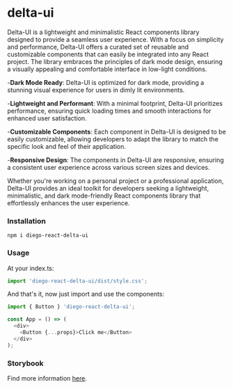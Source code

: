 # delta-ui

Delta-UI is a lightweight and minimalistic React components library designed to provide a seamless user experience. With a focus on simplicity and performance, Delta-UI offers a curated set of reusable and customizable components that can easily be integrated into any React project. The library embraces the principles of dark mode design, ensuring a visually appealing and comfortable interface in low-light conditions.

-**Dark Mode Ready**: Delta-UI is optimized for dark mode, providing a stunning visual experience for users in dimly lit environments.

-**Lightweight and Performant**: With a minimal footprint, Delta-UI prioritizes performance, ensuring quick loading times and smooth interactions for enhanced user satisfaction.

-**Customizable Components**: Each component in Delta-UI is designed to be easily customizable, allowing developers to adapt the library to match the specific look and feel of their application.

-**Responsive Design**: The components in Delta-UI are responsive, ensuring a consistent user experience across various screen sizes and devices.

Whether you're working on a personal project or a professional application, Delta-UI provides an ideal toolkit for developers seeking a lightweight, minimalistic, and dark mode-friendly React components library that effortlessly enhances the user experience.

### Installation
```
npm i diego-react-delta-ui
```

### Usage
At your index.ts:
```js
import 'diego-react-delta-ui/dist/style.css';
```

And that's it, now just import and use the components:
```js
import { Button } 'diego-react-delta-ui';

const App = () => (
  <div>
    <Button {...props}>Click me</Button>
  </div>
);
```

### Storybook
Find more information [here](https://64c82a77442a234e83128ff8-gshgyegotf.chromatic.com/?path=/story/deltaui-badge--custom-indicator).
